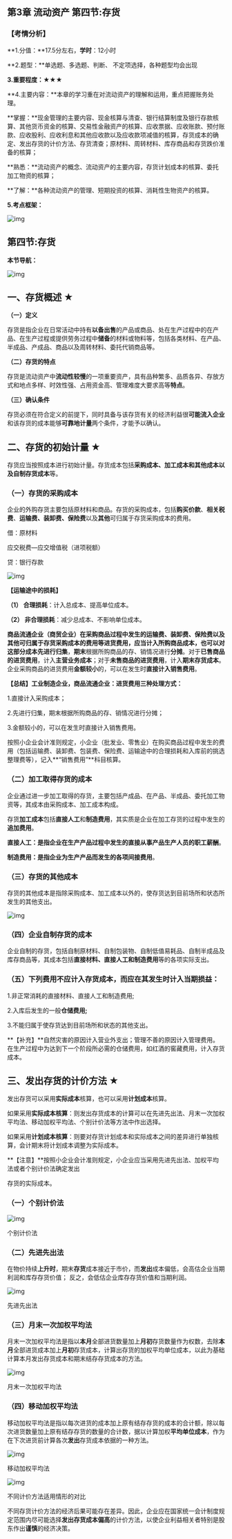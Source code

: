 ## 第3章 流动资产 第四节:存货

### **【考情分析】**

**1.分值：**17.5分左右，**学时**：12小时

**2.题型：**单选题、多选题、判断、 不定项选择，各种题型均会出现

**3.重要程度：★★**★

**4.主要内容：**本章的学习重在对流动资产的理解和运用，重点把握账务处理。

**掌握：**现金管理的主要内容、现金核算与清查、银行结算制度及银行存款核算、其他货币资金的核算、交易性金融资产的核算、应收票据、应收账款、预付账款、应收股利、应收利息和其他应收款以及应收款项减值的核算，存货成本的确定、发出存货的计价方法、存货清查；原材料、周转材料、库存商品和存货跌价准备的核算；

**熟悉：**流动资产的概念、流动资产的主要内容，存货计划成本的核算、委托加工物资的核算；

**了解：**各种流动资产的管理、短期投资的核算、消耗性生物资产的核算。

**5.考点框架：**

![img](https://pic3.zhimg.com/80/v2-672b2a2b5c29d6301086c8525ac0491e_1440w.webp)

## 第四节:存货

**本节导航：**

![img](https://pic4.zhimg.com/80/v2-2892fb453c73bb36840691d49a479d1f_1440w.webp)

## **一、存货概述 ★**

**（一）定义**

存货是指企业在日常活动中持有**以备出售**的产品或商品、处在生产过程中的在产品、在生产过程或提供劳务过程中**储备**的材料或物料等，包括各类材料、在产品、半成品、产成品、商品以及周转材料、委托代销商品等。

**（二）存货的特点**

存货是流动资产中**流动性较慢**的一项重要资产，具有品种繁多、品质各异、存放方式和地点多样、时效性强、占用资金高、管理难度大要求高等**特点**。

**（三）确认条件**

存货必须在符合定义的前提下，同时具备与该存货有关的经济利益很**可能流入企业**和该存货的成本能够**可靠地计量**两个条件，才能予以确认。

## 二、存货的初始计量 ★

存货应当按照成本进行初始计量。存货成本包括**采购成本、加工成本和其他成本以及自制存货成本**等。

### **（一）存货的采购成本**

企业的外购存货主要包括原材料和商品。存货的采购成本，包括**购买价款**、**相关税费**、**运输费、装卸费、保险费**以及**其他**可归属于存货采购成本的费用。

借：原材料

应交税费—应交增值税（进项税额）

贷：银行存款

![img](https://pic1.zhimg.com/80/v2-21e06ffb4da3f75cd664c028c530d224_1440w.webp)

**【运输途中的损耗】**

**（1） 合理损耗**：计入总成本、提高单位成本。

**（2） 非合理损耗**：减少总成本、不影响单位成本。

**商品流通企业（商贸企业）**在采购商品过程中发生的运输费、装卸费、保险费以及其他可归属于存货采购成本的费用等进货费用，应当计入所购商品成本，也可以对这部分成本**先进行归集**，**期末**根据所购商品的存、销情况进行**分摊**。对于**已售商品的进货费用**，计入**主营业务成本**；对于**未售商品的进货费用**，计入**期末存货成本**。企业采购商品的进货费用**金额较小**的，可以在发生时**直接计入销售费用**。

**【总结】工业制造企业，商品流通企业：进货费用三种处理方式：**

1.直接计入采购成本；

2.先进行归集，期末根据所购商品的存、销情况进行分摊；

3.金额较小的，可以在发生时直接计入销售费用。

按照小企业会计准则规定，小企业（批发业、零售业）在购买商品过程中发生的费用（包括运输费、装卸费、包装费、保险费、运输途中的合理损耗和入库前的挑选整理费等），记入**“销售费用”**科目核算。

### **（二）加工取得存货的成本**

企业通过进一步加工取得的存货，主要包括产成品、在产品、半成品、委托加工物资等，其成本由采购成本、加工成本构成。

存货**加工成本**包括**直接人工**和**制造费用**，其实质是企业在加工存货的过程中发生的**追加费用**。

**直接人工：**是指企业在生产产品过程中发生的直接从事产品生产人员的**职工薪酬**。

**制造费用：**是指企业为生产产品而发生的各项**间接费用**。

### （三）存货的其他成本

存货的其他成本是指除采购成本、加工成本以外的，使存货达到目前场所和状态所发生的其他支出。

![img](https://pic3.zhimg.com/80/v2-afb5820b0dd5ead9cbd9f38f6c9bf356_1440w.webp)

### （四）企业自制存货的成本

企业自制的存货，包括自制原材料、自制包装物、自制低值易耗品、自制半成品及库存商品等，其成本包括**直接材料、直接人工和制造费用**等的各项实际支出。

### **（五）下列费用不应计入存货成本，而应在其发生时计入当期损益：**

1.非正常消耗的直接材料、直接人工和制造费用;

2.入库后发生的一般**仓储费用;**

3.不能归属于使存货达到目前场所和状态的其他支出。

**【补充】**自然灾害的原因计入营业外支出；管理不善的原因计入管理费用。在生产过程中为达到下一个阶段所必需的仓储费用，如红酒的窖藏费用，计入存货成本。

## **三、发出存货的计价方法 ★**

发出存货可以采用**实际成本**核算，也可以采用**计划成本**核算。

如果采用**实际成本核算**：则发出存货成本的计算可以在先进先出法、月末一次加权平均法、移动加权平均法、个别计价法等方法中作出选择。

如果采用**计划成本核算**：则要对存货计划成本和实际成本之间的差异进行单独核算，会计期末将计划成本调整为实际成本。

**【注意】**按照小企业会计准则规定，小企业应当采用先进先出法、加权平均法或者个别计价法确定发出

存货的实际成本。

### **（一）个别计价法**

![img](https://pic1.zhimg.com/80/v2-2ee54200f7feb4ed38382ec26c91c3e8_1440w.webp)

个别计价法

### （二）先进先出法

在物价持续**上升时**，期末**存货**成本接近于市价，而**发出**成本偏低，会高估企业当期利润和库存存货价值； 反之，会低估企业库存存货价值和当期利润。

![img](https://pic3.zhimg.com/80/v2-b460e3d70c84860c501500580912d6ca_1440w.webp)

先进先出法

### （三）月末一次加权平均法

月末一次加权平均法是指以**本月**全部进货数量加上**月初**存货数量作为权数，去除**本月**全部进货成本加上**月初**存货成本，计算出存货的加权平均单位成本，以此为基础计算本月发出存货成本和期末结存存货成本的方法。

![img](https://pic2.zhimg.com/80/v2-1151a1526fac8ec7c8bf0e4a7daae5d5_1440w.webp)

月末一次加权平均法

### （四）移动加权平均法

移动加权平均法是指以每次进货的成本加上原有结存存货的成本的合计额，除以每次进货数量加上原有结存存货的数量的合计数，据以计算加权**平均单位成本**，作为在下次进货前计算各次**发出**存货成本依据的一种方法。

![img](https://pic2.zhimg.com/80/v2-5f55381197b1a6d6c090ae297a769919_1440w.webp)

移动加权平均法

![img](https://pic4.zhimg.com/80/v2-0f75a9b23bf0ce0705079e998e2c790b_1440w.webp)

不同计价方法适用情形的对比

不同存货计价方法的经济后果可能存在差异。因此，企业应在国家统一会计制度规定范围内尽可能选择**发出存货成本偏高**的计价方法，以使企业利益相关者特别是股东作出**谨慎**的经济决策。